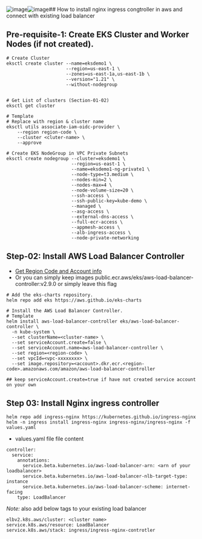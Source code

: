 ![image](https://github.com/user-attachments/assets/2f6d39a6-d72b-473f-b080-31bb75e29ddd)![image](https://github.com/user-attachments/assets/bcb750a5-02bb-4934-b4aa-b176947b900b)## How to install nginx ingress congtroller in aws and connect with existing load balancer

## Pre-requisite-1: Create EKS Cluster and Worker Nodes (if not created).
```t
# Create Cluster
eksctl create cluster --name=eksdemo1 \
                      --region=us-east-1 \
                      --zones=us-east-1a,us-east-1b \
                      --version="1.21" \
                      --without-nodegroup 


# Get List of clusters (Section-01-02)
eksctl get cluster   

# Template 
# Replace with region & cluster name 
eksctl utils associate-iam-oidc-provider \
    --region region-code \
    --cluster <cluter-name> \
    --approve

# Create EKS NodeGroup in VPC Private Subnets
eksctl create nodegroup --cluster=eksdemo1 \
                        --region=us-east-1 \
                        --name=eksdemo1-ng-private1 \
                        --node-type=t3.medium \
                        --nodes-min=2 \
                        --nodes-max=4 \
                        --node-volume-size=20 \
                        --ssh-access \
                        --ssh-public-key=kube-demo \
                        --managed \
                        --asg-access \
                        --external-dns-access \
                        --full-ecr-access \
                        --appmesh-access \
                        --alb-ingress-access \
                        --node-private-networking       
```

## Step-02: Install AWS Load Balancer Controller
- [Get Region Code and Account info](https://docs.aws.amazon.com/eks/latest/userguide/add-ons-images.html)
- Or you can simply keep images public.ecr.aws/eks/aws-load-balancer-controller:v2.9.0 or simply leave this flag
```t
# Add the eks-charts repository.
helm repo add eks https://aws.github.io/eks-charts

# Install the AWS Load Balancer Controller.
# Template
helm install aws-load-balancer-controller eks/aws-load-balancer-controller \
  -n kube-system \
  --set clusterName=<cluster-name> \
  --set serviceAccount.create=false \
  --set serviceAccount.name=aws-load-balancer-controller \
  --set region=<region-code> \
  --set vpcId=<vpc-xxxxxxxx> \
  --set image.repository=<account>.dkr.ecr.<region-code>.amazonaws.com/amazon/aws-load-balancer-controller

## keep serviceAccount.create=true if have not created service account on your own
```
## Step 03: Install Nginx ingress controller
```t
helm repo add ingress-nginx https://kubernetes.github.io/ingress-nginx
helm -n ingress install ingress-nginx ingress-nginx/ingress-nginx -f values.yaml
```
- values.yaml file file content
```
controller:
  service:
    annotations:
      service.beta.kubernetes.io/aws-load-balancer-arn: <arn of your loadbalancer>
      service.beta.kubernetes.io/aws-load-balancer-nlb-target-type: instance
      service.beta.kubernetes.io/aws-load-balancer-scheme: internet-facing
    type: LoadBalancer
```
*Note:* also add below tags to your existing load balancer
```
elbv2.k8s.aws/cluster: <cluster name>
service.k8s.aws/resource: LoadBalancer
service.k8s.aws/stack: ingress/ingress-nginx-controtler
```

